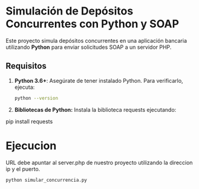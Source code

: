 # Simulación de Depósitos Concurrentes con Python y SOAP

Este proyecto simula depósitos concurrentes en una aplicación bancaria utilizando **Python** para enviar solicitudes SOAP a un servidor PHP.

## Requisitos

1. **Python 3.6+**: Asegúrate de tener instalado Python. Para verificarlo, ejecuta:

   ```bash
   python --version

2. **Bibliotecas de Python:** Instala la biblioteca requests ejecutando:

pip install requests

# Ejecucion

URL debe apuntar al server.php de nuestro proyecto utilizando la direccion ip y el puerto.

```bash
python simular_concurrencia.py
